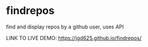 # findrepos
find and display repos by a github user, uses API

LINK TO LIVE DEMO:
https://jgd625.github.io/findrepos/
